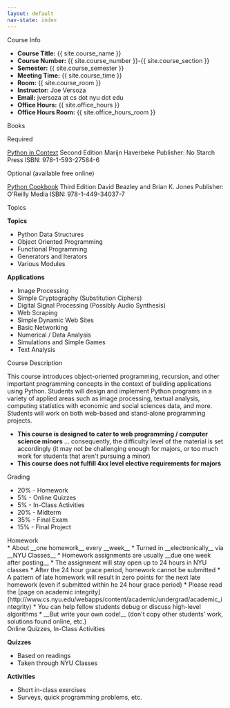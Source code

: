 ```yaml
---
layout: default
nav-state: index
---
```


<div class="row">

  <div class="col-md-6">
    <div class="panel panel-default">

<a name="info"></a>
<div class="panel-heading">Course Info</div>
<div class="panel-body" markdown="block">

* __Course Title:__ {{ site.course_name }}
* __Course Number:__ {{ site.course_number }}-{{ site.course_section }}
* __Semester:__ {{ site.course_semester }}
* __Meeting Time:__ {{ site.course_time }}
* __Room:__ {{ site.course_room }}
* __Instructor:__ Joe Versoza
* __Email:__ jversoza at cs dot nyu dot edu
* __Office Hours:__ {{ site.office_hours }}
* __Office Hours Room:__  {{ site.office_hours_room }}
</div>
    </div>
    <div class="panel panel-default">
<a name="books"></a>
<div class="panel-heading">Books</div>
<div class="panel-body" markdown="block">

Required

[Python in Context](http://www.jblearning.com/catalog/9781449699390/)
Second Edition
Marijn Haverbeke
Publisher: No Starch Press
ISBN: 978-1-593-27584-6

Optional (available free online)

[Python Cookbook](http://chimera.labs.oreilly.com/books/1230000000393/index.html)
Third Edition
David Beazley and Brian K. Jones
Publisher: O'Reilly Media
ISBN: 978-1-449-34037-7

</div>
    </div>
    <div class="panel panel-default">
<a name="topics"></a>
<div class="panel-heading">Topics</div>
<div class="panel-body" markdown="block">

__Topics__

* Python Data Structures
* Object Oriented Programming
* Functional Programming
* Generators and Iterators
* Various Modules

__Applications__

* Image Processing
* Simple Cryptography (Substitution Ciphers)
* Digital Signal Processing (Possibly Audio Synthesis)
* Web Scraping
* Simple Dynamic Web Sites
* Basic Networking
* Numerical / Data Analysis
* Simulations and Simple Games
* Text Analysis

</div>
    </div>
  </div><!-- end col -->

  <div class="col-md-6">
    <div class="panel panel-default">
<a name="description"></a>
<div class="panel-heading">Course Description</div>
<div class="panel-body" markdown="block">

This course introduces object-oriented programming, recursion, and other important programming concepts in the context of building applications using Python. Students will design and implement Python programs in a variety of applied areas such as image processing, textual analysis, computing statistics with economic and social sciences data, and more. Students will work on both web-based and stand-alone programming projects.

* __This course is designed to cater to web programming / computer science minors__ ... consequently, the difficulty level of the material is set accordingly (it may not be challenging enough for majors, or too much work for students that aren't pursuing a minor)
* __This course does not fulfill 4xx level elective requirements for majors__
</div>
    </div>
    <div class="panel panel-default">
<a name="grading"></a>
<div class="panel-heading">Grading</div>
<div class="panel-body" markdown="block">

* 20% - Homework
* 5% - Online Quizzes 
* 5% - In-Class Activities
* 20% - Midterm
* 35% - Final Exam
* 15% - Final Project

</div>
    </div>
    <div class="panel panel-default">
<a name="homework"></a>
<div class="panel-heading">Homework</div>
<div class="panel-body" markdown="block">
* About __one homework__ every __week__
* Turned in __electronically__ via __NYU Classes__
* Homework assignments are usually __due one week after posting__
* The assignment will stay open up to 24 hours in NYU classes
	* After the 24 hour grace period, homework cannot be submitted
	* A pattern of late homework will result in zero points for the next late homework (even if submitted within he 24 hour grace period)
* Please read the [page on academic integrity](http://www.cs.nyu.edu/webapps/content/academic/undergrad/academic_integrity)
	* You can help fellow students debug or discuss high-level algorithms
	* __But write your own code!__ (don't copy other students' work, solutions found online, etc.)

</div>
    </div>
    <div class="panel panel-default">
<a name="homework"></a>
<div class="panel-heading">Online Quizzes, In-Class Activities</div>
<div class="panel-body" markdown="block">

__Quizzes__

* Based on readings
* Taken through NYU Classes

__Activities__

* Short in-class exercises
* Surveys, quick programming problems, etc.

</div>
  </div><!-- end col -->

</div><!-- end row -->

<div class="row">
  <div class="col-md-6">
  </div><!-- end col -->

  <div class="col-md-6">
  </div><!-- end col -->



</div><!-- end row -->

<div class="row">
  <div class="col-md-6">
  </div><!-- end col -->

  <div class="col-md-6">
  </div><!-- end col -->
</div><!-- end row -->


